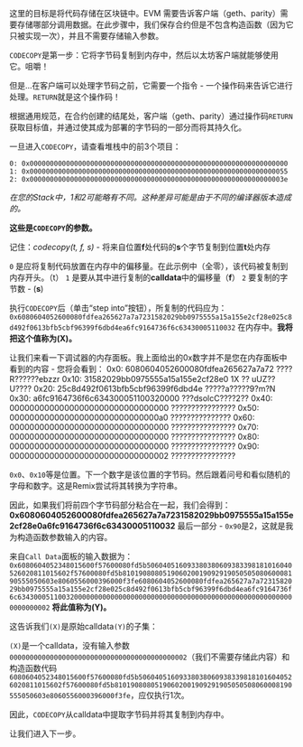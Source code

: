 这里的目标是将代码存储在区块链中。EVM 需要告诉客户端（geth、parity）需要存储哪部分调用数据。在此步骤中，我们保存合约但是不包含构造函数（因为它只被实现一次），并且不需要存储输入参数。

`CODECOPY`是第一步：它将字节码复制到内存中，然后以太坊客户端就能够使用它。咀嚼！

但是...在客户端可以处理字节码之前，它需要一个指令 - 一个操作码来告诉它进行处理。`RETURN`就是这个操作码！

根据通用规范，在合约创建的结尾处，客户端（geth、parity）通过操作码`RETURN`获取目标值，并通过使其成为部署的字节码的一部分而将其持久化。

一旦进入`CODECOPY`，请查看堆栈中的前3个项目：

`0: 0x0000000000000000000000000000000000000000000000000000000000000000`
`1: 0x0000000000000000000000000000000000000000000000000000000000000055`
`2: 0x000000000000000000000000000000000000000000000000000000000000003e`

*在您的Stack中，1和2可能略有不同。这种差异可能是由于不同的编译器版本造成的。*

**这些是`CODECOPY`的参数。**

记住：*codecopy(t, f, s)* - 将来自位置**f**处代码的**s**个字节复制到位置**t**处内存

`0` 是应将复制代码放置在内存中的偏移量。在此示例中（全零），该代码被复制到内存开头。（t）
`1` 是要从其中进行复制的**calldata**中的偏移量（**f**）
`2` 要复制的字节数 - (**s**)

执行`CODECOPY`后（单击“step into”按钮），所复制的代码应为：
`0x6080604052600080fdfea265627a7a7231582029bb0975555a15a155e2cf28e025c8d492f0613bfb5cbf96399f6dbd4ea6fc9164736f6c63430005110032` 在内存中。**我将把这个值称为(X)。**

让我们来看一下调试器的内存面板。我上面给出的0x数字并不是您在内存面板中看到的内容 - 您将会看到：
0x0: 6080604052600080fdfea265627a7a72 ????R??????ebzzr
0x10: 31582029bb0975555a15a155e2cf28e0 1X ?? uUZ??U????
0x20: 25c8d492f0613bfb5cbf96399f6dbd4e ?????a?????9?m?N
0x30: a6fc9164736f6c634300051100320000 ???dsolcC????2??
0x40: 00000000000000000000000000000000 ????????????????
0x50: 000000000000000000000000000000a0 ??????????????? 
0x60: 00000000000000000000000000000000 ????????????????
0x70: 00000000000000000000000000000000 ????????????????
0x80: 00000000000000000000000000000000 ????????????????
0x90: 00000000000000000000000000000002 ????????????????

`0x0`、`0x10`等是位置。下一个数字是该位置的字节码。然后跟着问号和看似随机的字母和数字。这是Remix尝试将其转换为字符串。

因此，如果我们将前四个字节码部分粘合在一起，我们会得到：
**0x6080604052600080fdfea265627a7a7231582029bb0975555a15a155e2cf28e0a6fc9164736f6c63430005110032** 
最后一部分 - `0x90`是2，这就是我为构造函数参数输入的内容。

来自`Call Data`面板的输入数据为：
`0x6080604052348015600f57600080fd5b506040516093380380609383398181016040526020811015602f57600080fd5b81019080805190602001909291905050508060008190555050603e8060556000396000f3fe6080604052600080fdfea265627a7a7231582029bb0975555a15a155e2cf28e025c8d492f0613bfb5cbf96399f6dbd4ea6fc9164736f6c634300051100320000000000000000000000000000000000000000000000000000000000000002`
 **将此值称为(Y)。**

这告诉我们`(X)`是原始calldata`(Y)`的子集：

`(X)`是一个calldata，没有输入参数`00000000000000000000000000000000000000000002`（我们不需要存储此内容）和构造函数代码`6080604052348015600f57600080fd5b506040516093380380609383398181016040526020811015602f57600080fd5b81019080805190602001909291905050508060008190555050603e8060556000396000f3fe`，应仅执行1次。

因此，`CODECOPY`从calldata中提取字节码并将其复制到内存中。

让我们进入下一步。